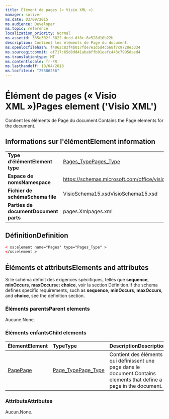 ```yaml
---
title: Élément de pages (« Visio XML »)
manager: soliver
ms.date: 03/09/2015
ms.audience: Developer
ms.topic: reference
localization_priority: Normal
ms.assetid: 365e302f-3822-dccd-df8c-6e528d10b22b
description: Contient les éléments de Page du document.
ms.openlocfilehash: f4062c83f4b017fde7e1d5d4c568f7c9728e3334
ms.sourcegitcommit: ef717c65d8dd41ababffb01eafc443c79950aed4
ms.translationtype: MT
ms.contentlocale: fr-FR
ms.lasthandoff: 10/04/2018
ms.locfileid: "25386256"
---
```

# <a name="pages-element-visio-xml"></a><span data-ttu-id="df365-103">Élément de pages (« Visio XML »)</span><span class="sxs-lookup"><span data-stu-id="df365-103">Pages element ('Visio XML')</span></span>

<span data-ttu-id="df365-104">Contient les éléments de Page du document.</span><span class="sxs-lookup"><span data-stu-id="df365-104">Contains the Page elements for the document.</span></span>
  
## <a name="element-information"></a><span data-ttu-id="df365-105">Informations sur l'élément</span><span class="sxs-lookup"><span data-stu-id="df365-105">Element information</span></span>

|||
|:-----|:-----|
|<span data-ttu-id="df365-106">**Type d’élément**</span><span class="sxs-lookup"><span data-stu-id="df365-106">**Element type**</span></span> <br/> |[<span data-ttu-id="df365-107">Pages_Type</span><span class="sxs-lookup"><span data-stu-id="df365-107">Pages_Type</span></span>](pages_type-complextypevisio-xml.md) <br/> |
|<span data-ttu-id="df365-108">**Espace de noms**</span><span class="sxs-lookup"><span data-stu-id="df365-108">**Namespace**</span></span> <br/> |https://schemas.microsoft.com/office/visio/2012/main  <br/> |
|<span data-ttu-id="df365-109">**Fichier de schéma**</span><span class="sxs-lookup"><span data-stu-id="df365-109">**Schema file**</span></span> <br/> |<span data-ttu-id="df365-110">VisioSchema15.xsd</span><span class="sxs-lookup"><span data-stu-id="df365-110">VisioSchema15.xsd</span></span>  <br/> |
|<span data-ttu-id="df365-111">**Parties de document**</span><span class="sxs-lookup"><span data-stu-id="df365-111">**Document parts**</span></span> <br/> |<span data-ttu-id="df365-112">pages.Xml</span><span class="sxs-lookup"><span data-stu-id="df365-112">pages.xml</span></span>  <br/> |
   
## <a name="definition"></a><span data-ttu-id="df365-113">Définition</span><span class="sxs-lookup"><span data-stu-id="df365-113">Definition</span></span>

```XML
< xs:element name="Pages" type="Pages_Type" >
</xs:element >
```

## <a name="elements-and-attributes"></a><span data-ttu-id="df365-114">Éléments et attributs</span><span class="sxs-lookup"><span data-stu-id="df365-114">Elements and attributes</span></span>

<span data-ttu-id="df365-115">Si le schéma définit des exigences spécifiques, telles que **sequence**, **minOccurs**, **maxOccurs**et **choice**, voir la section Définition.</span><span class="sxs-lookup"><span data-stu-id="df365-115">If the schema defines specific requirements, such as **sequence**, **minOccurs**, **maxOccurs**, and **choice**, see the definition section.</span></span> 
  
### <a name="parent-elements"></a><span data-ttu-id="df365-116">Éléments parents</span><span class="sxs-lookup"><span data-stu-id="df365-116">Parent elements</span></span>

<span data-ttu-id="df365-117">Aucune.</span><span class="sxs-lookup"><span data-stu-id="df365-117">None.</span></span>
  
### <a name="child-elements"></a><span data-ttu-id="df365-118">Éléments enfants</span><span class="sxs-lookup"><span data-stu-id="df365-118">Child elements</span></span>

|<span data-ttu-id="df365-119">**Élément**</span><span class="sxs-lookup"><span data-stu-id="df365-119">**Element**</span></span>|<span data-ttu-id="df365-120">**Type**</span><span class="sxs-lookup"><span data-stu-id="df365-120">**Type**</span></span>|<span data-ttu-id="df365-121">**Description**</span><span class="sxs-lookup"><span data-stu-id="df365-121">**Description**</span></span>|
|:-----|:-----|:-----|
|[<span data-ttu-id="df365-122">Page</span><span class="sxs-lookup"><span data-stu-id="df365-122">Page</span></span>](page-element-pages_type-complextypevisio-xml.md) <br/> |[<span data-ttu-id="df365-123">Page_Type</span><span class="sxs-lookup"><span data-stu-id="df365-123">Page_Type</span></span>](page_type-complextypevisio-xml.md) <br/> |<span data-ttu-id="df365-124">Contient des éléments qui définissent une page dans le document.</span><span class="sxs-lookup"><span data-stu-id="df365-124">Contains elements that define a page in the document.</span></span>  <br/> |
   
### <a name="attributes"></a><span data-ttu-id="df365-125">Attributs</span><span class="sxs-lookup"><span data-stu-id="df365-125">Attributes</span></span>

<span data-ttu-id="df365-126">Aucun.</span><span class="sxs-lookup"><span data-stu-id="df365-126">None.</span></span>
  

